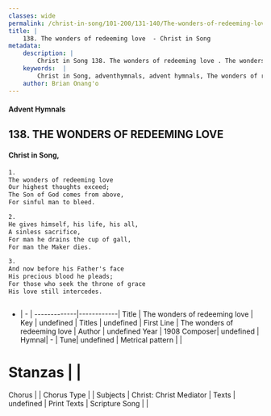 ```yaml
---
classes: wide
permalink: /christ-in-song/101-200/131-140/The-wonders-of-redeeming-love-/
title: |
    138. The wonders of redeeming love  - Christ in Song
metadata:
    description: |
        Christ in Song 138. The wonders of redeeming love . The wonders of redeeming love Our highest thoughts exceed; The Son of God comes from above, For sinful man to bleed.
    keywords:  |
        Christ in Song, adventhymnals, advent hymnals, The wonders of redeeming love , The wonders of redeeming love . 
    author: Brian Onang'o
---
```


#### Advent Hymnals
## 138. THE WONDERS OF REDEEMING LOVE 
####  Christ in Song,

```txt
1.
The wonders of redeeming love
Our highest thoughts exceed;
The Son of God comes from above,
For sinful man to bleed.

2.
He gives himself, his life, his all,
A sinless sacrifice,
For man he drains the cup of gall,
For man the Maker dies.

3.
And now before his Father's face
His precious blood he pleads;
For those who seek the throne of grace
His love still intercedes.



```

- |   -  |
-------------|------------|
Title | The wonders of redeeming love  |
Key | undefined |
Titles | undefined |
First Line | The wonders of redeeming love  |
Author | undefined
Year | 1908
Composer| undefined |
Hymnal|  - |
Tune| undefined |
Metrical pattern | |
# Stanzas |  |
Chorus |  |
Chorus Type |  |
Subjects | Christ: Christ Mediator |
Texts | undefined |
Print Texts | 
Scripture Song |  |
    
